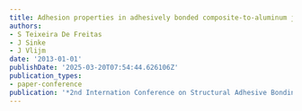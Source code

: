 ```yaml
---
title: Adhesion properties in adhesively bonded composite-to-aluminum joints
authors:
- S Teixeira De Freitas
- J Sinke
- J Vlijm
date: '2013-01-01'
publishDate: '2025-03-20T07:54:44.626106Z'
publication_types:
- paper-conference
publication: '*2nd Internation Conference on Structural Adhesive Bonding*'
---
```

